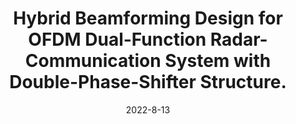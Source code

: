 ---
title: "Hybrid Beamforming Design for OFDM Dual-Function Radar-Communication System with Double-Phase-Shifter Structure."
collection: publications
permalink: /publication/2022-conf2-eusipco
date: 2022-8-13
level: conference
link: 'https://ieeexplore.ieee.org/abstract/document/9909797'
paperurl: 'https://eurasip.org/Proceedings/Eusipco/Eusipco2022/pdfs/0001067.pdf'
code: '/files/pdf/slides/EUSOPCO2022_Presentation.pdf'
citation: '<b>B. Wang</b>, Z. Cheng, L. Wu and Z. He, "Hybrid Beamforming Design for OFDM Dual-Function Radar-Communication System with Double-Phase-Shifter Structure," 2022 30th European Signal Processing Conference (EUSIPCO), 2022, pp. 1067-1071.'
---